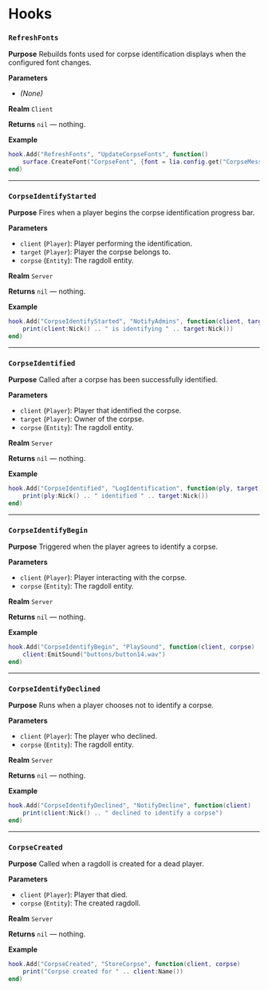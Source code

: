 # Hooks

### `RefreshFonts`

**Purpose**
Rebuilds fonts used for corpse identification displays when the configured font changes.

**Parameters**

* *(None)*

**Realm**
`Client`

**Returns**
`nil` — nothing.

**Example**

```lua
hook.Add("RefreshFonts", "UpdateCorpseFonts", function()
    surface.CreateFont("CorpseFont", {font = lia.config.get("CorpseMessageFont"), size = 32})
end)
```

---

### `CorpseIdentifyStarted`

**Purpose**
Fires when a player begins the corpse identification progress bar.

**Parameters**

* `client` (`Player`): Player performing the identification.
* `target` (`Player`): Player the corpse belongs to.
* `corpse` (`Entity`): The ragdoll entity.

**Realm**
`Server`

**Returns**
`nil` — nothing.

**Example**

```lua
hook.Add("CorpseIdentifyStarted", "NotifyAdmins", function(client, target)
    print(client:Nick() .. " is identifying " .. target:Nick())
end)
```

---

### `CorpseIdentified`

**Purpose**
Called after a corpse has been successfully identified.

**Parameters**

* `client` (`Player`): Player that identified the corpse.
* `target` (`Player`): Owner of the corpse.
* `corpse` (`Entity`): The ragdoll entity.

**Realm**
`Server`

**Returns**
`nil` — nothing.

**Example**

```lua
hook.Add("CorpseIdentified", "LogIdentification", function(ply, target)
    print(ply:Nick() .. " identified " .. target:Nick())
end)
```

---

### `CorpseIdentifyBegin`

**Purpose**
Triggered when the player agrees to identify a corpse.

**Parameters**

* `client` (`Player`): Player interacting with the corpse.
* `corpse` (`Entity`): The ragdoll entity.

**Realm**
`Server`

**Returns**
`nil` — nothing.

**Example**

```lua
hook.Add("CorpseIdentifyBegin", "PlaySound", function(client, corpse)
    client:EmitSound("buttons/button14.wav")
end)
```

---

### `CorpseIdentifyDeclined`

**Purpose**
Runs when a player chooses not to identify a corpse.

**Parameters**

* `client` (`Player`): The player who declined.
* `corpse` (`Entity`): The ragdoll entity.

**Realm**
`Server`

**Returns**
`nil` — nothing.

**Example**

```lua
hook.Add("CorpseIdentifyDeclined", "NotifyDecline", function(client)
    print(client:Nick() .. " declined to identify a corpse")
end)
```

---

### `CorpseCreated`

**Purpose**
Called when a ragdoll is created for a dead player.

**Parameters**

* `client` (`Player`): Player that died.
* `corpse` (`Entity`): The created ragdoll.

**Realm**
`Server`

**Returns**
`nil` — nothing.

**Example**

```lua
hook.Add("CorpseCreated", "StoreCorpse", function(client, corpse)
    print("Corpse created for " .. client:Name())
end)
```
